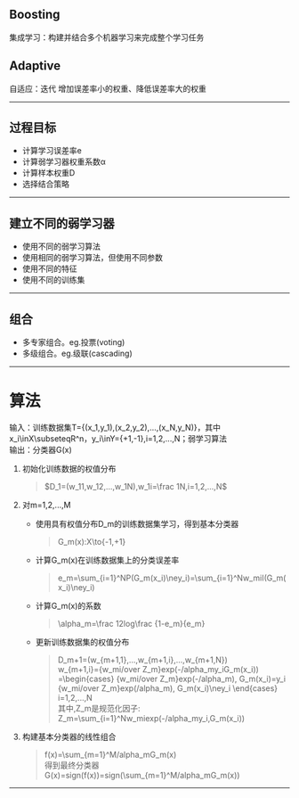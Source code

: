 
## Boosting  
集成学习：构建并结合多个机器学习来完成整个学习任务  
## Adaptive  
自适应：迭代 增加误差率小的权重、降低误差率大的权重  

***
## 过程目标  
* 计算学习误差率e
* 计算弱学习器权重系数α
* 计算样本权重D
* 选择结合策略
***
## 建立不同的弱学习器  
* 使用不同的弱学习算法
* 使用相同的弱学习算法，但使用不同参数
* 使用不同的特征
* 使用不同的训练集
***
## 组合  
* 多专家组合。eg.投票(voting)
* 多级组合。eg.级联(cascading)
***
# 算法
输入：训练数据集T={(x_1,y_1),(x_2,y_2),...,(x_N,y_N)}，其中x_i\inX\subseteqR^n，y_i\inY={+1,-1},i=1,2,...,N；弱学习算法  
输出：分类器G(x)
1. 初始化训练数据的权值分布  
    > 	$D_1=(w_11,w_12,...,w_1N),w_1i=\frac 1N,i=1,2,...,N$

2. 对m=1,2,...,M  
    - 使用具有权值分布D_m的训练数据集学习，得到基本分类器
	    > G_m(x):X\to{-1,+1}
    - 计算G_m(x)在训练数据集上的分类误差率
	    > e_m=\sum_{i=1}^NP(G_m(x_i)\ney_i)=\sum_{i=1}^Nw_miI(G_m(x_i)\ney_i)
    - 计算G_m(x)的系数
	    > \alpha_m=\frac 12log\frac {1-e_m}{e_m}
    - 更新训练数据集的权值分布
	    > D_m+1=(w_{m+1,1},...,w_{m+1,i},...,w_{m+1,N})  
	    > w_{m+1,i}={w_mi/over Z_m}exp(-/alpha_my_iG_m(x_i))
	    > =\begin{cases}
	    > {w_mi/over Z_m}exp(-/alpha_m), G_m(x_i)=y_i
	    > {w_mi/over Z_m}exp(/alpha_m), G_m(x_i)\ney_i
	    > \end{cases}
	    > i=1,2,...,N  
	    > 其中,Z_m是规范化因子:  
	    > Z_m=\sum_{i=1}^Nw_miexp(-/alpha_my_i,G_m(x_i))
3. 构建基本分类器的线性组合
    > f(x)=\sum_{m=1}^M/alpha_mG_m(x)  
    > 得到最终分类器  
    > G(x)=sign(f(x))=sign(\sum_{m=1}^M/alpha_mG_m(x))
***
